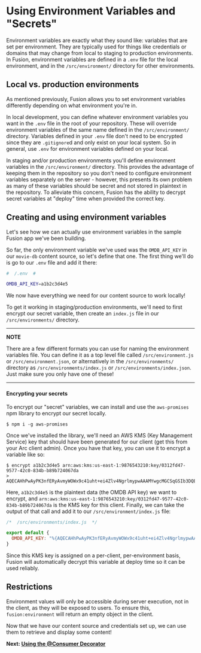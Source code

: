 # Using Environment Variables and "Secrets" 

Environment variables are exactly what they sound like: variables that are set per environment. They are typically used for things like credentials or domains that may change from local to staging to production environments. In Fusion, environment variables are defined in a `.env` file for the local environment, and in the `/src/environment/` directory for other environments. 

## Local vs. production environments

As mentioned previously, Fusion allows you to set environment variables differently depending on what environment you're in.

In local development, you can define whatever environment variables you want in the `.env` file in the root of your repository. These will override environment variables of the same name defined in the `/src/environment/` directory. Variables defined in your `.env` file don't need to be encrypted since they are `.gitignore`d and only exist on your local system. So in general, use `.env` for environment variables defined on your local.

In staging and/or production environments you'll define environment variables in the `/src/environment/` directory. This provides the advantage of keeping them in the repository so you don't need to configure environment variables separately on the server - however, this presents its own problem as many of these variables should be secret and not stored in plaintext in the repository. To alleviate this concern, Fusion has the ability to decrypt secret variables at "deploy" time when provided the correct key.

## Creating and using environment variables

Let's see how we can actually use environment variables in the sample Fusion app we've been building.

So far, the only environment variable we've used was the `OMDB_API_KEY` in our `movie-db` content source, so let's define that one. The first thing we'll do is go to our `.env` file and add it there:

```bash
#  /.env  #

OMDB_API_KEY=a1b2c3d4e5
```

We now have everything we need for our content source to work locally!

To get it working in staging/production environments, we'll need to first encrypt our secret variable, then create an `index.js` file in our `/src/environments/` directory.

---

**NOTE**

There are a few different formats you can use for naming the environment variables file. You can define it as a top level file called `/src/environment.js` or `/src/environment.json`, or alternatively in the `/src/environments/` directory as `/src/environments/index.js` or `/src/environments/index.json`. Just make sure you only have one of these!

---

#### Encrypting your secrets
To encrypt our "secret" variables, we can install and use the `aws-promises` npm library to encrypt our secret locally.

```
$ npm i -g aws-promises
```

Once we've installed the library, we'll need an AWS KMS (Key Management Service) key that should have been generated for our client (get this from your Arc client admin). Once you have that key, you can use it to encrypt a variable like so:

```
$ encrypt a1b2c3d4e5 arn:aws:kms:us-east-1:9876543210:key/0312fd47-9577-42c0-834b-b89b724067da
> AQECAHhPwAyPK3nfERyAvmyWOWx9c41uht+ei4Zlv4NgrlmypwAAAMYwgcMGCSqGSIb3DQEHBqCBtTCBsgIBADCBrAYJKoZIhvcNAQcBMB4GCWCGSAFlAwQBLjARBAxwBJdfzqcQUpox1xsCARCAf2aXwBJ3pBUP12HWB3cdBboV1/qN0HFEsjNycADYIq7XSANeDYOlu2/Dwt/52R16hK4dbVOt0ofNKKx0b3vtZRaH9bX1Dkx6TDhmo5g32H0aWpiUW6PQIp72/g2CW1nr26T0zxmkxmX9u8ufoQGBXRd1pOfT2EliUhMKabNeSyk=
```

Here, `a1b2c3d4e5` is the plaintext data (the OMDB API key) we want to encrypt, and `arn:aws:kms:us-east-1:9876543210:key/0312fd47-9577-42c0-834b-b89b724067da` is the KMS key for this client. Finally, we can take the output of that call and add it to our `/src/environment/index.js` file:

```js
/*  /src/environments/index.js  */

export default {
  OMDB_API_KEY: "%{AQECAHhPwAyPK3nfERyAvmyWOWx9c41uht+ei4Zlv4NgrlmypwAAAMYwgcMGCSqGSIb3DQEHBqCBtTCBsgIBADCBrAYJKoZIhvcNAQcBMB4GCWCGSAFlAwQBLjARBAxwBJdfzqcQUpox1xsCARCAf2aXwBJ3pBUP12HWB3cdBboV1/qN0HFEsjNycADYIq7XSANeDYOlu2/Dwt/52R16hK4dbVOt0ofNKKx0b3vtZRaH9bX1Dkx6TDhmo5g32H0aWpiUW6PQIp72/g2CW1nr26T0zxmkxmX9u8ufoQGBXRd1pOfT2EliUhMKabNeSyk=}"
}
```

Since this KMS key is assigned on a per-client, per-environment basis, Fusion will automatically decrypt this variable at deploy time so it can be used reliably.

## Restrictions

Environment values will only be accessible during server execution, not in the client, as they will be exposed to users. To ensure this, `fusion:environment` will return an empty object in the client.

Now that we have our content source and credentials set up, we can use them to retrieve and display some content!

 **Next: [Using the @Consumer Decorator](./using-consumer-decorator.md)**
